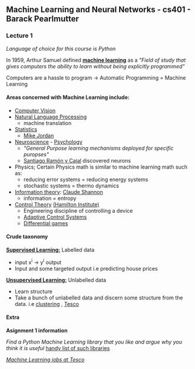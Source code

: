 ## Machine Learning and Neural Networks - cs401 - Barack Pearlmutter

### Lecture 1

_Language of choice for this course is Python_

In 1959, Arthur Samuel defined [**machine learning**](https://en.wikipedia.org/wiki/Machine_learning) as a _"Field of study that gives computers the ability to learn without being explicitly programmed"_

Computers are a hassle to program -> Automatic Programming = Machine Learning

#### Areas concerned with Machine Learning include:

- [Computer Vision](https://www.quora.com/What-is-the-relation-between-machine-learning-image-processing-and-computer-vision)
- [Natural Language Processing](https://en.wikipedia.org/wiki/Natural_language_processing)
    - machine translation
- [Statistics](https://www.analyticsvidhya.com/blog/2015/07/difference-machine-learning-statistical-modeling/)
    - [Mike Jordan](https://en.wikipedia.org/wiki/Michael_I._Jordan)
- [Neuroscience](https://www.quora.com/Where-are-the-interesting-topics-which-intersect-Neuroscience-and-Machine-Learning) - [Psychology](https://www.quora.com/How-can-Machine-Learning-be-applied-in-Psychology-and-Cognitive-Science)
    - _"General Purpose learning mechanisms deployed for specific puropses"_
    - [Santiago Ramón y Cajal](https://en.wikipedia.org/wiki/Santiago_Ramón_y_Cajal) discovered neurons 
- Physics; Certain Physics math is similar to machine learning math such as:
    - reducing error systems = reducing energy systems
    - stochastic systems = thermo dynamics
- [Information theory](https://en.wikipedia.org/wiki/Information_theory): [Claude Shannon](https://en.wikipedia.org/wiki/Claude_Shannon) 
    - information = entropy
- [Control Theory](https://en.wikipedia.org/wiki/Control_theory) [(Hamilton Institute)](http://www.hamilton.ie/publications/diego_thesis.pdf)
    - Engineering discipline of controlling a device
    - [Adaptive Control Systems](https://en.wikipedia.org/wiki/Adaptive_control)
    - [Differential games](https://en.wikipedia.org/wiki/Differential_game)
    
    
#### Crude taxonomy

[**Supervised Learning:**](https://en.wikipedia.org/wiki/Supervised_learning) Labelled data
- input x<sup>i</sup> -> y<sup>i</sup> output
- Input and some targeted output i.e predicting house prices

[**Unsupervised Learning:**](https://en.wikipedia.org/wiki/Unsupervised_learning) Unlabelled data
 - Learn structure
 - Take a bunch of unlabelled data and discern some structure from the data. i.e [clustering](https://en.wikipedia.org/wiki/K-means_clustering) , [Tesco](http://www.computing.co.uk/ctg/feature/2455426/how-do-you-like-them-apples-the-data-analytics-powerhouse-behind-tesco-groceries)
 
    
#### Extra
**Asignment 1 information**

_Find a Python Machine Learning library that you like and argue why you think it is useful_ 
[handy list of such libraries](http://stackabuse.com/the-best-machine-learning-libraries-in-python/)

[_Machine Learning jobs at Tesco_](http://www.tesco-careers.com/JobDetails/79272.aspx)


